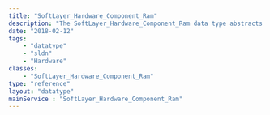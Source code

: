 ```yaml
---
title: "SoftLayer_Hardware_Component_Ram"
description: "The SoftLayer_Hardware_Component_Ram data type abstracts information related to RAM. "
date: "2018-02-12"
tags:
    - "datatype"
    - "sldn"
    - "Hardware"
classes:
    - "SoftLayer_Hardware_Component_Ram"
type: "reference"
layout: "datatype"
mainService : "SoftLayer_Hardware_Component_Ram"
---
```

